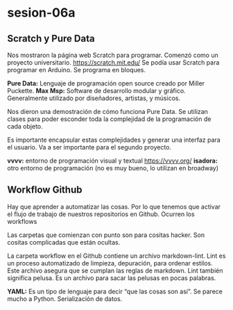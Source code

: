 # sesion-06a

## Scratch y Pure Data

Nos mostraron la página web Scratch para programar. Comenzó como un proyecto universitario.
<https://scratch.mit.edu/>
Se podía usar Scratch para programar en Arduino. Se programa en bloques.

**Pure Data:** Lenguaje de programación open source creado por Miller Puckette.
**Max Msp:** Software de desarrollo modular y gráfico. Generalmente utilizado por diseñadores, artistas, y músicos.

Nos dieron una demostración de cómo funciona Pure Data. Se utilizan clases para poder esconder toda la complejidad de la programación de cada objeto.

Es importante encapsular estas complejidades y generar una interfaz para el usuario. Va a ser importante para el segundo proyecto.

**vvvv:** entorno de programación visual y textual <https://vvvv.org/>
**isadora:** otro entorno de programación (no es muy bueno, lo utilizan en broadway)

## Workflow Github

Hay que aprender a automatizar las cosas. Por lo que tenemos que activar el flujo de trabajo de nuestros repositorios en Github.
Ocurren los workflows  

Las carpetas que comienzan con punto son para cositas hacker. Son cositas complicadas que están ocultas.

La carpeta workflow en el Github contiene un archivo markdown-lint. Lint es un proceso automatizado de limpieza, depuración, para ordenar estilos. Este archivo asegura que se cumplan las reglas de markdown. Lint también significa pelusa. Es un archivo para sacar las pelusas en pocas palabras.

**YAML:** Es un tipo de lenguaje para decir “que las cosas son así”. Se parece mucho a Python. Serialización de datos. 


